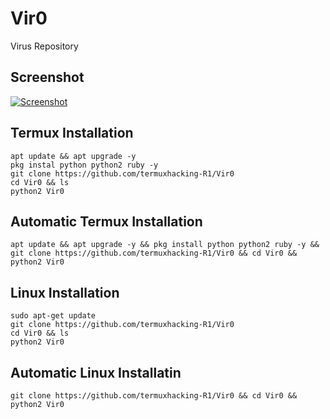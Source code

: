 # Vir0
Virus Repository 

## Screenshot 
[![Screenshot](https://i.postimg.cc/fWqvKdVp/Screenshot-at-2021-05-25-13-52-09.png)](https://postimg.cc/QV55NHkJ)

## Termux Installation

``apt update && apt upgrade -y``<br>
``pkg instal python python2 ruby -y``<br>
``git clone https://github.com/termuxhacking-R1/Vir0``<br>
``cd Vir0 && ls``<br>
``python2 Vir0``

## Automatic Termux Installation

``apt update && apt upgrade -y && pkg install python python2 ruby -y && git clone https://github.com/termuxhacking-R1/Vir0 && cd Vir0 && python2 Vir0``

## Linux Installation

``sudo apt-get update``<br>
``git clone https://github.com/termuxhacking-R1/Vir0``<br>
``cd Vir0 && ls``<br>
``python2 Vir0``

## Automatic Linux Installatin

``git clone https://github.com/termuxhacking-R1/Vir0 && cd Vir0 && python2 Vir0``

